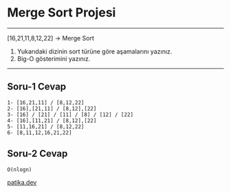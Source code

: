 # Merge Sort Projesi

---

[16,21,11,8,12,22] -> Merge Sort

1. Yukarıdaki dizinin sort türüne göre aşamalarını yazınız.
2. Big-O gösterimini yazınız.
---
## Soru-1 Cevap
```
1- [16,21,11] / [8,12,22]
2- [16],[21,11] / [8,12],[22]
3- [16] / [21] / [11] / [8] / [12] / [22]
4- [16],[11,21] / [8,12],[22]
5- [11,16,21] / [8,12,22]
6- [8,11,12,16,21,22]
```
## Soru-2 Cevap
```
O(nlogn)
```
[patika.dev](patika.dev)